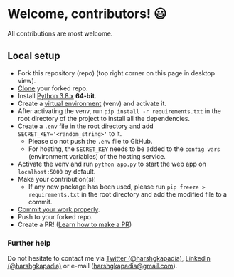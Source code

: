 # Welcome, contributors! :smiley:

All contributions are most welcome.

## Local setup

- Fork this repository (repo) (top right corner on this page in desktop view).
- [Clone](https://harshkapadia2.github.io/git_basics/#_git_clone) your forked repo.
- Install [Python 3.8.x](https://www.python.org/downloads/) **64-bit**.
- Create a [virtual environment](https://docs.python.org/3/library/venv.html#module-venv) (venv) and activate it.
- After activating the venv, run `pip install -r requirements.txt` in the root directory of the project to install all the dependencies.
- Create a `.env` file in the root directory and add `SECRET_KEY='<random_string>'` to it.
   - Please do not push the `.env` file to GitHub.
   - For hosting, the `SECRET_KEY` needs to be added to the `config vars` (environment variables) of the hosting service.
- Activate the venv and run `python app.py` to start the web app on `localhost:5000` by default.
- Make your contribution(s)!
   - If any new package has been used, please run `pip freeze > requirements.txt` in the root directory and add the modified file to a commit.
- [Commit your work properly](https://harshkapadia2.github.io/git_basics/#_git_commit).
- Push to your forked repo.
- Create a PR! ([Learn how to make a PR](https://github.com/firstcontributions/first-contributions))

### Further help

Do not hesitate to contact me via [Twitter (@harshgkapadia)](https://twitter.com/harshgkapadia), [LinkedIn (@harshgkapadia)](https://www.linkedin.com/in/harshgkapadia/) or e-mail (harshgkapadia@gmail.com).
